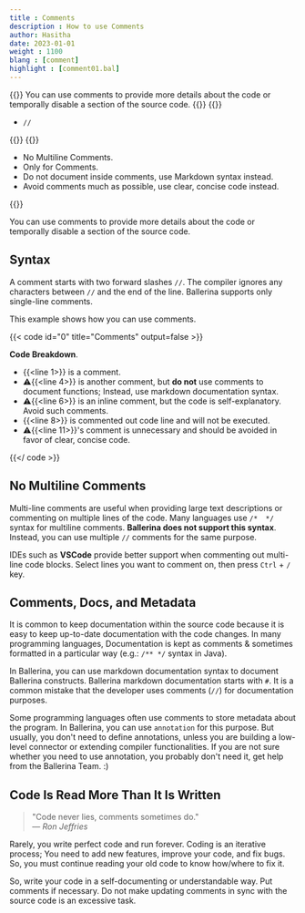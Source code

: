 ```yaml
---
title : Comments
description : How to use Comments
author: Hasitha
date: 2023-01-01
weight : 1100
blang : [comment]
highlight : [comment01.bal]
---
```

{{<md class="summary">}}
You can use comments to provide more details about the code or temporally disable a section of the source code.
{{</md>}}
{{<md class="syntax">}}

* `//`

{{</md>}}
{{<md class="tldr">}}

* No Multiline Comments.
* Only for Comments.
* Do not document inside comments, use Markdown syntax instead.
* Avoid comments much as possible, use clear, concise code instead.

{{</md>}}
<!--more-->

You can use comments to provide more details about the code or temporally disable a section of the source code.

## Syntax

A comment starts with two forward slashes `//`. The compiler ignores any characters between `//` and the end of the line. Ballerina supports only single-line comments.

This example shows how you can use comments.

{{< code id="0" title="Comments" output=false >}}

**Code Breakdown**.

* {{<line 1>}} is a comment.
* ⚠️{{<line 4>}} is another comment, but **do not** use comments to document functions; Instead, use markdown documentation syntax.
* ⚠️{{<line 6>}} is an inline comment, but the code is self-explanatory. Avoid such comments.
* {{<line 8>}} is commented out code line and will not be executed.
* ⚠️{{<line 11>}}'s comment is unnecessary and should be avoided in favor of clear, concise code.

{{</ code >}}

## No Multiline Comments

Multi-line comments are useful when providing large text descriptions or commenting on multiple lines of the code. Many languages use `/*  */` syntax for multiline comments. **Ballerina does not support this syntax**. Instead, you can use multiple `//` comments for the same purpose.

IDEs such as **VSCode** provide better support when commenting out multi-line code blocks. Select lines you want to comment on, then press `Ctrl` + `/` key.

## Comments, Docs, and Metadata

It is common to keep documentation within the source code because it is easy to keep up-to-date documentation with the code changes. In many programming languages, Documentation is kept as comments & sometimes formatted in a particular way (e.g.: `/** */` syntax in Java).

In Ballerina, you can use markdown documentation syntax to document Ballerina constructs. Ballerina markdown documentation starts with `#`. It is a common mistake that the developer uses comments (`//`) for documentation purposes.

Some programming languages often use comments to store metadata about the program. In Ballerina, you can use `annotation` for this purpose. But usually, you don't need to define annotations, unless you are building a low-level connector or extending compiler functionalities. If you are not sure whether you need to use annotation, you probably don't need it, get help from the Ballerina Team. :)

## Code Is Read More Than It Is Written

<blockquote>
"Code never lies, comments sometimes do."
<footer>— <cite>Ron Jeffries</cite></footer>
</blockquote>

Rarely, you write perfect code and run forever. Coding is an iterative process; You need to add new features, improve your code, and fix bugs. So, you must continue reading your old code to know how/where to fix it.

So, write your code in a self-documenting or understandable way. Put comments if necessary. Do not make updating comments in sync with the source code is an excessive task.
